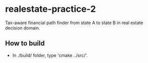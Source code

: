 # realestate-practice-2
Tax-aware financial path finder from state A to state B in real estate decision domain.

## How to build
* In ./build/ folder, type 'cmake ../src/'.
